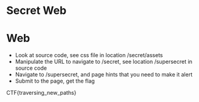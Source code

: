 # Secret Web
# Web

- Look at source code, see css file in location /secret/assets
- Manipulate the URL to navigate to /secret, see location /supersecret in source code
- Navigate to /supersecret, and page hints that you need to make it alert
- Submit <script>alert();</script> to the page, get the flag

CTF{traversing_new_paths}